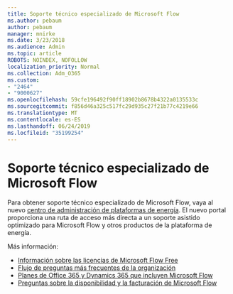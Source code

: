 ```yaml
---
title: Soporte técnico especializado de Microsoft Flow
ms.author: pebaum
author: pebaum
manager: mnirke
ms.date: 3/23/2018
ms.audience: Admin
ms.topic: article
ROBOTS: NOINDEX, NOFOLLOW
localization_priority: Normal
ms.collection: Adm_O365
ms.custom:
- "2464"
- "9000627"
ms.openlocfilehash: 59cfe196492f90ff18902b8678b4322a0135533c
ms.sourcegitcommit: f856d46a325c517fc29d935c27f21b77c4219e66
ms.translationtype: MT
ms.contentlocale: es-ES
ms.lasthandoff: 06/24/2019
ms.locfileid: "35199254"
---
```

# <a name="microsoft-flow-specialized-support"></a>Soporte técnico especializado de Microsoft Flow

Para obtener soporte técnico especializado de Microsoft Flow, vaya al nuevo [centro de administración de plataformas de energía](https://aka.ms/flowadminsupport). El nuevo portal proporciona una ruta de acceso más directa a un soporte asistido optimizado para Microsoft Flow y otros productos de la plataforma de energía.

Más información:
- [Información sobre las licencias de Microsoft Flow Free](https://go.microsoft.com/fwlink/?linkid=2095610)
- [Flujo de preguntas más frecuentes de la organización](https://go.microsoft.com/fwlink/?linkid=2072608)
- [Planes de Office 365 y Dynamics 365 que incluyen Microsoft Flow](https://go.microsoft.com/fwlink/?linkid=2072406)
- [Preguntas sobre la disponibilidad y la facturación de Microsoft Flow](https://go.microsoft.com/fwlink/?linkid=2072612)